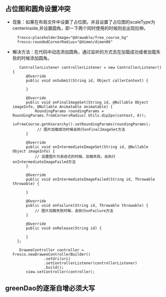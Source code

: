 ## 占位图和圆角设置冲突 ##
- 现象：如果在布局文件中设置了占位图，并且设置了占位图的scaleType为centerinside,并设置圆角，即一下两个同时使用的时候则会出现拉伸。
 
		fresco:placeholderImage="@drawable/free_course_bg"
		fresco:roundedCornerRadius="@dimen/dimen06"
- 解决方法：在代码中动态添加圆角，通过监听的方式去在加载成功或者加载失败的时候添加圆角。
 
		 ControllerListener controllerListener = new ControllerListener() {
            @Override
            public void onSubmit(String id, Object callerContext) {

            }

            @Override
            public void onFinalImageSet(String id, @Nullable Object imageInfo, @Nullable Animatable animatable) {
                RoundingParams roundingParams = RoundingParams.fromCornersRadius( Utils.dip2px(context, 6));
                ivFreeCourse.getHierarchy().setRoundingParams(roundingParams);
				 // 图片加载成功时候会执行onFinalImageSet方法
            }

            @Override
            public void onIntermediateImageSet(String id, @Nullable Object imageInfo) {
				// 设置图片为渐进式的时候，加载失败，会执行onIntermediateImageFailed方法
            }

            @Override
            public void onIntermediateImageFailed(String id, Throwable throwable) {

            }

            @Override
            public void onFailure(String id, Throwable throwable) {
				// 图片加载失败时候，会执行onFailure方法
            }

            @Override
            public void onRelease(String id) {

            }
        };

		 DraweeController controller = Fresco.newDraweeControllerBuilder()
                    .setUri(uri)
                    .setControllerListener(controllerListener)
                    .build();
            view.setController(controller);

## greenDao的逐渐自增必须大写 ##